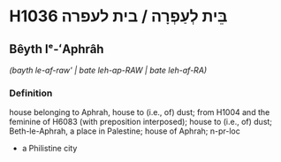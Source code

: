 # H1036 בֵּית לְעַפְרָה / בית לעפרה

## Bêyth lᵉ-ʻAphrâh

_(bayth le-af-raw' | bate leh-ap-RAW | bate leh-af-RA)_

### Definition

house belonging to Aphrah, house to (i.e., of) dust; from H1004 and the feminine of H6083 (with preposition interposed); house to (i.e., of) dust; Beth-le-Aphrah, a place in Palestine; house of Aphrah; n-pr-loc

- a Philistine city
